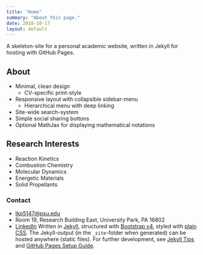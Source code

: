 ```yaml
---
title: "Home"
summary: "About this page."
date: 2018-10-17
layout: default
---
```


A skeleton-site for a personal academic website, written in Jekyll for hosting with GitHub Pages.

## About
- Minimal, clean design
	- CV-specific print-style
- Responsive layout with collapsible sidebar-menu
	- Hierarchical menu with deep linking
- Site-wide search-system
- Simple social sharing buttons
- Optional MathJax for displaying mathematical notations

## Research Interests

- Reaction Kinetics
- Combustion Chemistry
- Molecular Dynamics
- Energetic Materials
- Solid Propellants

### Contact
- lkp5147@psu.edu
- Room 19, Research Building East, University Park, PA 16802
- [LinkedIn](https://www.linkedin.com/in/lalit-patidar-9b82a02a/)
Written in [Jekyll](http://jekyllrb.com/), structured with [Bootstrap v4](http://getbootstrap.com/), styled with [plain CSS](http://www.css3-tutorial.net/introduction/what-is-css/). The Jekyll-output (in the `_site`-folder when generated) can be hosted anywhere (static files). For further development, see [Jekyll Tips](http://jekyll.tips/) and [GitHub Pages Setup Guide](http://jmcglone.com/guides/github-pages/).
